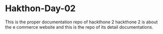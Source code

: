 # Hakthon-Day-02
This is the proper documentation repo of hackthone 2 
hackthone 2 is about the e commerce website and this is the repo of its detail documentations.